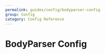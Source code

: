 ```yaml
---
permalink: guides/config/bodyparser-config
group: Config
category: Config Reference
---
```


# BodyParser Config
